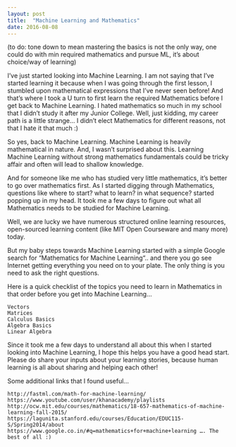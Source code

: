 ```yaml
---
layout: post
title:  "Machine Learning and Mathematics"
date: 2016-08-08
---
```


(to do: tone down to mean mastering the basics is not the only way, one could do with min required mathematics and pursue ML, it’s about choice/way of learning)

I’ve just started looking into Machine Learning. I am not saying that I’ve started learning it because when I was going through the first lesson, I stumbled upon mathematical expressions that I’ve never seen before! And that’s where I took a U turn to first learn the required Mathematics before I get back to Machine Learning. I hated mathematics so much in my school that I didn’t study it after my Junior College. Well, just kidding, my career path is a little strange… I didn’t elect Mathematics for different reasons, not that I hate it that much :)

So yes, back to Machine Learning. Machine Learning is heavily mathematical in nature. And, I wasn’t surprised about this. Learning Machine Learning without strong mathematics fundamentals could be tricky affair and often will lead to shallow knowledge.

And for someone like me who has studied very little mathematics, it’s better to go over mathematics first. As I started digging through Mathematics, questions like where to start? what to learn? in what sequence? started popping up in my head. It took me a few days to figure out what all Mathematics needs to be studied for Machine Learning.

Well, we are lucky we have numerous structured online learning resources, open-sourced learning content (like MIT Open Courseware and many more) today.

But my baby steps towards Machine Learning started with a simple Google search for “Mathematics for Machine Learning“.. and there you go see Internet getting everything you need on to your plate. The only thing is you need to ask the right questions.

Here is a quick checklist of the topics you need to learn in Mathematics in that order before you get into Machine Learning…

    Vectors
    Matrices
    Calculus Basics
    Algebra Basics
    Linear Algebra

Since it took me a few days to understand all about this when I started looking into Machine Learning, I hope this helps you have a good head start. Please do share your inputs about your learning stories, because human learning is all about sharing and helping each other!

Some additional links that I found useful…

    http://fastml.com/math-for-machine-learning/
    https://www.youtube.com/user/khanacademy/playlists
    http://ocw.mit.edu/courses/mathematics/18-657-mathematics-of-machine-learning-fall-2015/
    https://lagunita.stanford.edu/courses/Education/EDUC115-S/Spring2014/about
    https://www.google.co.in/#q=mathematics+for+machine+learning …. The best of all :)
